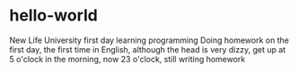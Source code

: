 # hello-world
New Life University first day learning programming
Doing homework on the first day, the first time in English, although the head is very dizzy, get up at 5 o'clock in the morning, now 23 o'clock, still writing homework
